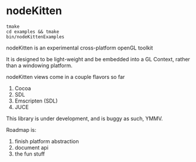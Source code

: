 # nodeKitten

```
tmake
cd examples && tmake
bin/nodeKittenExamples
```

nodeKitten is an experimental cross-platform openGL toolkit

It is designed to be light-weight and be embedded into a GL Context, rather than a windowing platform.

nodeKitten views come in a couple flavors so far

1. Cocoa
2. SDL
3. Emscripten (SDL)
4. JUCE

This library is under development, and is buggy as such, YMMV.

Roadmap is:
1. finish platform abstraction
2. document api
3. the fun stuff
